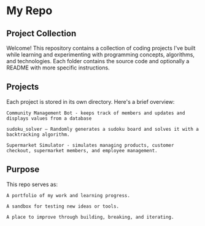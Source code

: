 # My Repo

## Project Collection
Welcome! This repository contains a collection of coding projects I've built while learning and experimenting with programming concepts, algorithms, and technologies. Each folder contains the source code and optionally a README with more specific instructions.

## Projects

Each project is stored in its own directory. Here's a brief overview:

    Community Management Bot - keeps track of members and updates and displays values from a database

    sudoku_solver – Randomly generates a sudoku board and solves it with a backtracking algorithm.

    Supermarket Simulator - simulates managing products, customer checkout, supermarket members, and employee management.

## Purpose

This repo serves as:

    A portfolio of my work and learning progress.

    A sandbox for testing new ideas or tools.

    A place to improve through building, breaking, and iterating.
